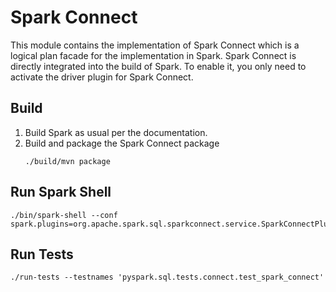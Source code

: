 # Spark Connect

This module contains the implementation of Spark Connect which is a logical plan
facade for the implementation in Spark. Spark Connect is directly integrated into the build
of Spark. To enable it, you only need to activate the driver plugin for Spark Connect.


## Build

1. Build Spark as usual per the documentation.
2. Build and package the Spark Connect package
   ```commandline
   ./build/mvn package
   ```
   
## Run Spark Shell

```commandline
./bin/spark-shell --conf spark.plugins=org.apache.spark.sql.sparkconnect.service.SparkConnectPlugin
```

## Run Tests


```commandline
./run-tests --testnames 'pyspark.sql.tests.connect.test_spark_connect'
```

